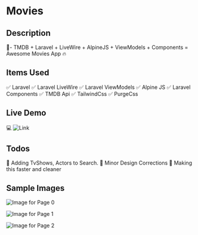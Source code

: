 # Movies
## Description
:rainbow:- TMDB + Laravel + LiveWire + AlpineJS + ViewModels + Components = Awesome Movies App :fire:

## Items Used
:white_check_mark: Laravel
:white_check_mark: Laravel LiveWire
:white_check_mark: Laravel ViewModels
:white_check_mark: Alpine JS
:white_check_mark: Laravel Components
:white_check_mark: TMDB Api
:white_check_mark: TailwindCss
:white_check_mark: PurgeCss

## Live Demo
:computer: ![Link](https://moviweb.herokuapp.com/)

## Todos
:black_square_button: Adding TvShows, Actors to Search.
:black_square_button: Minor Design Corrections
:black_square_button: Making this faster and cleaner

## Sample Images
![Image for Page 0](https://raw.githubusercontent.com/moaj257/movie-app/master/public/images/page_0.png)

![Image for Page 1](https://raw.githubusercontent.com/moaj257/movie-app/master/public/images/page_1.png)

![Image for Page 2](https://raw.githubusercontent.com/moaj257/movie-app/master/public/images/page_2.png)
